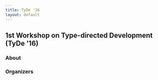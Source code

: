 ```yaml
---
title: TyDe '16
layout: default
---
```


## 1st Workshop on Type-directed Development (TyDe '16)

### About

### Organizers



